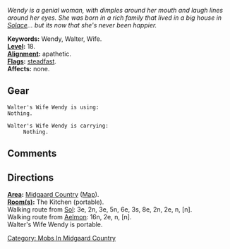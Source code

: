 *Wendy is a genial woman, with dimples around her mouth and laugh lines
around her eyes. She was born in a rich family that lived in a big house
in [Solace](:Category:_Town_Of_Solace.md "wikilink")... but its now that
she's never been happier.*

**Keywords:** Wendy, Walter, Wife.  
**[Level](Level.md "wikilink"):** 18.  
**[Alignment](Alignment.md "wikilink"):** apathetic.  
**[Flags](:Category:_Mob_Types.md "wikilink"):**
[steadfast](Sentinel_Mobs.md "wikilink").  
**Affects:** none.  

## Gear

`Walter's Wife Wendy is using:`  
`Nothing.`

`Walter's Wife Wendy is carrying:`  
`     Nothing.`

## Comments

## Directions

**[Area](:Category:_Areas.md "wikilink"):** [Midgaard
Country](:Category:_Midgaard_Country.md "wikilink")
([Map](Midgaard_Country_Map.md "wikilink")).  
**[Room(s)](:Category:_Rooms.md "wikilink"):** The Kitchen (portable).  
Walking route from [Sol](Sol.md "wikilink"): 3e, 2n, 3e, 5n, 6e, 3s, 8e,
2n, 2e, n, \[n\].  
Walking route from [Aelmon](Aelmon.md "wikilink"): 16n, 2e, n, \[n\].  
Walter's Wife Wendy is portable.  

[Category: Mobs In Midgaard
Country](Category:_Mobs_In_Midgaard_Country "wikilink")
